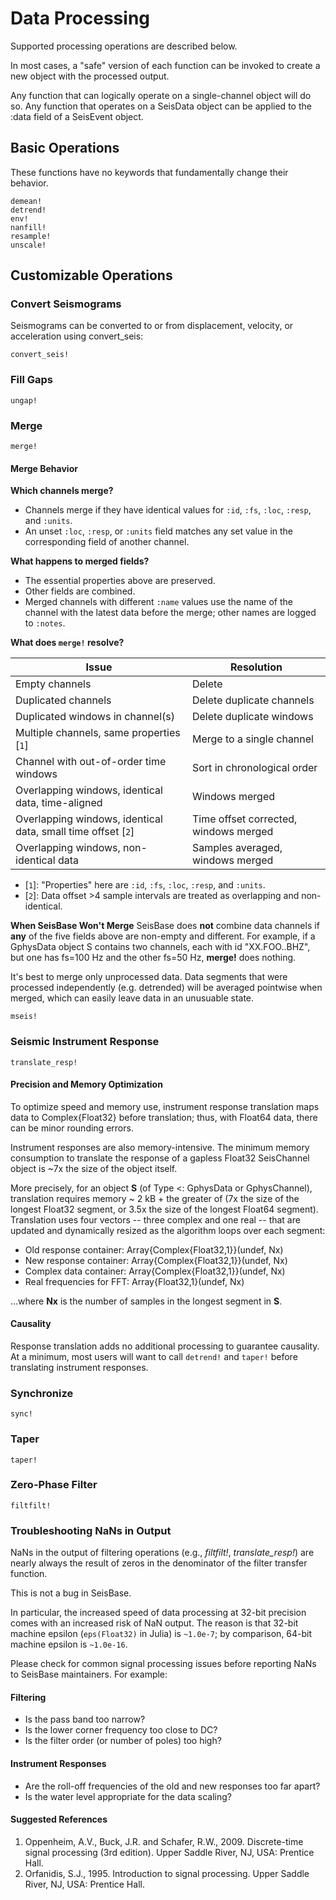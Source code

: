 # Data Processing

Supported processing operations are described below.

In most cases, a "safe" version of each function can be invoked to create a new object with the processed output.

Any function that can logically operate on a single-channel object will do so. Any function that operates on a SeisData object can be applied to the :data field of a SeisEvent object.

## Basic Operations

These functions have no keywords that fundamentally change their behavior.

```@docs
demean!
detrend!
env!
nanfill!
resample!
unscale!
```

## Customizable Operations

### Convert Seismograms

Seismograms can be converted to or from displacement, velocity, or acceleration
using convert_seis:

```@docs
convert_seis!
```

### Fill Gaps

```@docs
ungap!
```

### Merge

```@docs
merge!
```

#### Merge Behavior

**Which channels merge?**
* Channels merge if they have identical values for ``:id``, ``:fs``, ``:loc``, ``:resp``, and ``:units``.
* An unset ``:loc``, ``:resp``, or ``:units`` field matches any set value in the corresponding field of another channel.


**What happens to merged fields?**
* The essential properties above are preserved.
* Other fields are combined.
* Merged channels with different `:name` values use the name of the channel with the latest data before the merge; other names are logged to `:notes`.


**What does ``merge!`` resolve?**

| Issue |  Resolution |
| ----- | ----------- |
| Empty channels | Delete |
| Duplicated channels | Delete duplicate channels |
| Duplicated windows in channel(s)  | Delete duplicate windows |
| Multiple channels, same properties [`1`] | Merge to a single channel |
| Channel with out-of-order time windows | Sort in chronological order |
| Overlapping windows, identical data, time-aligned | Windows merged |
| Overlapping windows, identical data, small time offset [`2`] | Time offset corrected, windows merged |
| Overlapping windows, non-identical data | Samples averaged, windows merged |

* [`1`]: "Properties" here are ``:id``, ``:fs``, ``:loc``, ``:resp``, and ``:units``.
* [`2`]: Data offset >4 sample intervals are treated as overlapping and non-identical.

**When SeisBase Won't Merge**
SeisBase does **not** combine data channels if **any** of the five fields above
are non-empty and different. For example, if a GphysData object S contains two
channels, each with id "XX.FOO..BHZ", but one has fs=100 Hz and the other fs=50 Hz,
**merge!** does nothing.

It's best to merge only unprocessed data. Data segments that were processed
independently (e.g. detrended) will be averaged pointwise when merged, which
can easily leave data in an unusuable state.

```@docs
mseis!
```

### Seismic Instrument Response

```@docs
translate_resp!
```

#### Precision and Memory Optimization
To optimize speed and memory use, instrument response translation maps data to
Complex{Float32} before translation; thus, with Float64 data, there can be
minor rounding errors.

Instrument responses are also memory-intensive. The minimum memory consumption
to translate the response of a gapless Float32 SeisChannel object is ~7x the
size of the object itself.

More precisely, for an object **S** (of Type <: GphysData or GphysChannel),
translation requires memory ~ 2 kB + the greater of (7x the size of the longest
Float32 segment, or 3.5x the size of the longest Float64 segment). Translation
uses four vectors -- three complex and one real -- that are updated and
dynamically resized as the algorithm loops over each segment:

* Old response container: Array{Complex{Float32,1}}(undef, Nx)
* New response container: Array{Complex{Float32,1}}(undef, Nx)
* Complex data container: Array{Complex{Float32,1}}(undef, Nx)
* Real frequencies for FFT: Array{Float32,1}(undef, Nx)

...where **Nx** is the number of samples in the longest segment in **S**.


#### Causality
Response translation adds no additional processing to guarantee causality. At
a minimum, most users will want to call ``detrend!`` and ``taper!`` before
translating instrument responses.


### Synchronize

```@docs
sync!
```


### Taper

```@docs
taper!
```

### Zero-Phase Filter

```@docs
filtfilt!
```

### Troubleshooting NaNs in Output
NaNs in the output of filtering operations (e.g., *filtfilt!*, *translate_resp!*) are nearly always the result of zeros in the denominator of the filter transfer function.

This is not a bug in SeisBase.

In particular, the increased speed of data processing at 32-bit precision comes with an increased risk of NaN output. The reason is that 32-bit machine epsilon (``eps(Float32)`` in Julia) is `~1.0e-7`; by comparison, 64-bit machine epsilon is `~1.0e-16`.

Please check for common signal processing issues before reporting NaNs to SeisBase maintainers. For example:

#### Filtering
* Is the pass band too narrow?
* Is the lower corner frequency too close to DC?
* Is the filter order (or number of poles) too high?

#### Instrument Responses
* Are the roll-off frequencies of the old and new responses too far apart?
* Is the water level appropriate for the data scaling?

#### Suggested References
1. Oppenheim, A.V., Buck, J.R. and Schafer, R.W., 2009. Discrete-time signal processing (3rd edition). Upper Saddle River, NJ, USA: Prentice Hall.
2. Orfanidis, S.J., 1995. Introduction to signal processing. Upper Saddle River, NJ, USA: Prentice Hall.
